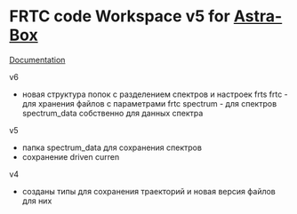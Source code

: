 # FRTC code Workspace v5 for [Astra-Box](https://github.com/temper8/Astra-Box)

[Documentation](https://temper8.github.io/FRTC_DOC/)

v6 
- новая структура попок c разделением спектров и настроек frts
  frtc - для хранения файлов с параметрами frtc
  spectrum - для спектров
  spectrum_data собственно для данных спектра
  
v5 

- папка spectrum_data для сохранения спектров 
- сохранение driven curren

v4 

- созданы типы для сохранения траекторий и новая версия файлов для них
